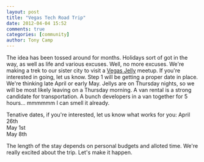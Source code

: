 ```yaml
---
layout: post
title: "Vegas Tech Road Trip"
date: 2012-04-04 15:52
comments: true
categories: [community]
author: Tony Camp
---
```

The idea has been tossed around for months. Holidays sort of got in the way, as well as life and various excuses. Well, no more excuses. We're making a trek to our sister city to visit a [Vegas Jelly][0] meetup. If you're interested in going, let us know. Step 1 will be getting a proper date in place. We're thinking late April or early May. Jellys are on Thursday nights, so we will be most likely leaving on a Thursday morning. A van rental is a strong candidate for transportation. A bunch developers in a van together for 5 hours... mmmmmm I can smell it already.

Tenative dates, if you're interested, let us know what works for you:
April 26th<br />
May 1st<br />
May 8th<br />

The length of the stay depends on personal budgets and alloted time. We're really excited about the trip. Let's make it happen.

[0]: http://twitter.com/#!/vegasjelly
